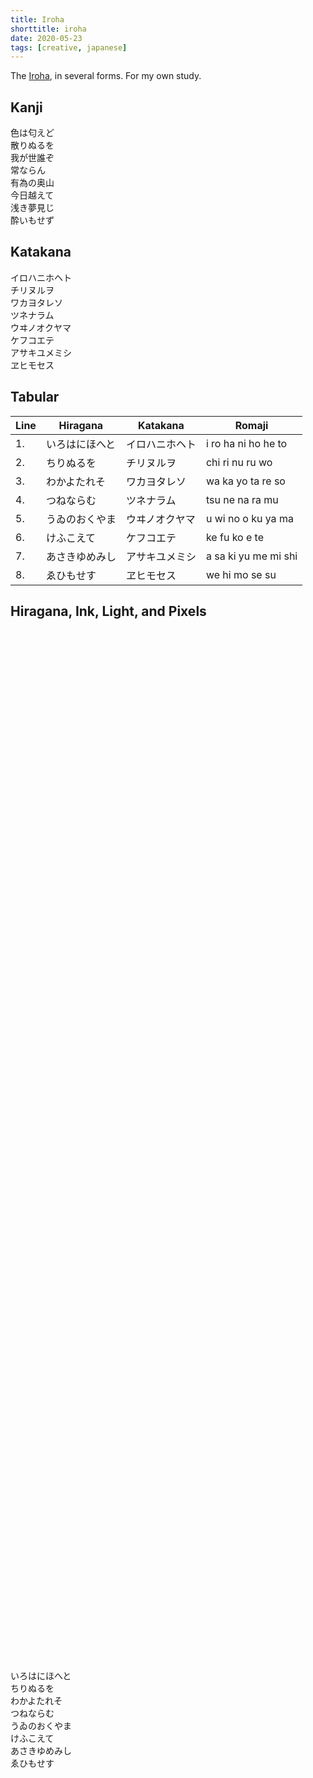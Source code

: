 ```yaml
---
title: Iroha
shorttitle: iroha
date: 2020-05-23
tags: [creative, japanese]
---
```


The [Iroha][], in several forms. For my own study.

## Kanji

色は匂えど  
散りぬるを  
我が世誰ぞ  
常ならん  
有為の奥山  
今日越えて  
浅き夢見じ  
酔いもせず  

## Katakana

イロハニホヘト  
チリヌルヲ  
ワカヨタレソ  
ツネナラム  
ウヰノオクヤマ  
ケフコエテ  
アサキユメミシ  
ヱヒモセス  


## Tabular

Line | Hiragana       | Katakana       |               Romaji
---- | --------       | --------       |               ------
 1.  | いろはにほへと | イロハニホヘト |  i ro ha ni ho he to
 2.  | ちりぬるを     | チリヌルヲ     |      chi ri nu ru wo
 3.  | わかよたれそ   | ワカヨタレソ   |    wa ka yo ta re so
 4.  | つねならむ     | ツネナラム     |      tsu ne na ra mu
 5.  | うゐのおくやま | ウヰノオクヤマ |   u wi no o ku ya ma
 6.  | けふこえて     | ケフコエテ     |        ke fu ko e te
 7.  | あさきゆめみし | アサキユメミシ | a sa ki yu me mi shi
 8.  | ゑひもせす     | ヱヒモセス     |       we hi mo se su

## Hiragana, Ink, Light, and Pixels

<style>
  #iroha-ink-overlay {
    width: 1078px;
    height: 1424px;
    color: rgba(0,0,0,0.0);
    font-size: 128px;
    background: url(/assets/images/iroha.jpg) center no-repeat;
    text-align: center;
  }
</style>

<p id="iroha-ink-overlay">

いろはにほへと  
ちりぬるを  
わかよたれそ  
つねならむ  
うゐのおくやま  
けふこえて  
あさきゆめみし  
ゑひもせす  

</p>


[Iroha]: https://en.wikipedia.org/wiki/Iroha
